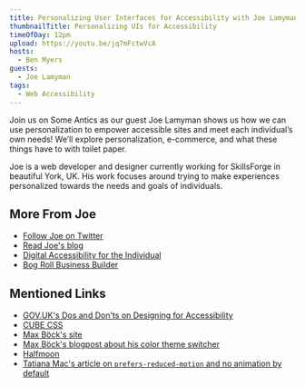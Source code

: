 ```yaml
---
title: Personalizing User Interfaces for Accessibility with Joe Lamyman
thumbnailTitle: Personalizing UIs for Accessibility
timeOfDay: 12pm
upload: https://youtu.be/jq7mFctwVcA
hosts:
  - Ben Myers
guests:
  - Joe Lamyman
tags:
  - Web Accessibility
---
```


Join us on Some Antics as our guest Joe Lamyman shows us how we can use personalization to empower accessible sites and meet each individual’s own needs! We’ll explore personalization, e-commerce, and what these things have to with toilet paper.

Joe is a web developer and designer currently working for SkillsForge in beautiful York, UK. His work focuses around trying to make experiences personalized towards the needs and goals of individuals.

## More From Joe

- [Follow Joe on Twitter](https://twitter.com/JoeLamyman)
- [Read Joe's blog](https://joelamyman.co.uk/blog/)
- [Digital Accessibility for the Individual](https://joelamyman.co.uk/blog/digital-accessibility-for-the-individual/)
- [Bog Roll Business Builder](https://bog-roll-business-builder.netlify.app/)

## Mentioned Links

- [GOV.UK's Dos and Don'ts on Designing for Accessibility](https://accessibility.blog.gov.uk/2016/09/02/dos-and-donts-on-designing-for-accessibility/)
- [CUBE CSS](https://cube.fyi/)
- [Max Böck's site](https://mxb.dev/)
- [Max Böck's blogpost about his color theme switcher](https://mxb.dev/blog/color-theme-switcher/)
- [Halfmoon](https://www.gethalfmoon.com/)
- [Tatiana Mac's article on `prefers-reduced-motion` and no animation by default](https://tatianamac.com/posts/prefers-reduced-motion/)